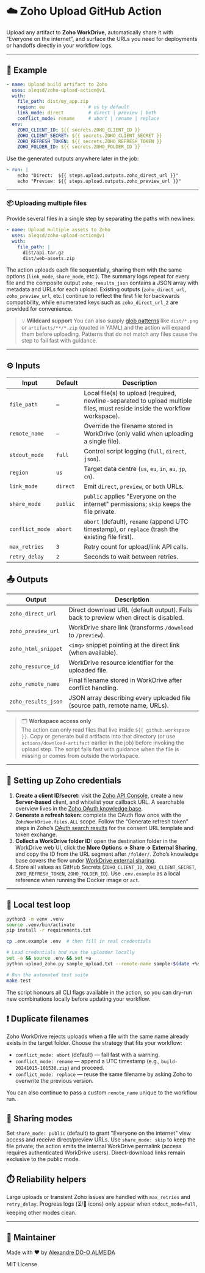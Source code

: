 # ☁️ Zoho Upload GitHub Action

Upload any artifact to **Zoho WorkDrive**, automatically share it with “Everyone on the internet”, and surface the URLs you need for deployments or handoffs directly in your workflow logs.

---

## 🧩 Example
```yaml
- name: Upload build artifact to Zoho
  uses: aleqsd/zoho-upload-action@v1
  with:
    file_path: dist/my_app.zip
    region: eu                # us by default
    link_mode: direct         # direct | preview | both
    conflict_mode: rename     # abort | rename | replace
  env:
    ZOHO_CLIENT_ID: ${{ secrets.ZOHO_CLIENT_ID }}
    ZOHO_CLIENT_SECRET: ${{ secrets.ZOHO_CLIENT_SECRET }}
    ZOHO_REFRESH_TOKEN: ${{ secrets.ZOHO_REFRESH_TOKEN }}
    ZOHO_FOLDER_ID: ${{ secrets.ZOHO_FOLDER_ID }}
```

Use the generated outputs anywhere later in the job:
```yaml
- run: |
    echo "Direct:  ${{ steps.upload.outputs.zoho_direct_url }}"
    echo "Preview: ${{ steps.upload.outputs.zoho_preview_url }}"
```

---

### 📦 Uploading multiple files

Provide several files in a single step by separating the paths with newlines:

```yaml
- name: Upload multiple assets to Zoho
  uses: aleqsd/zoho-upload-action@v1
  with:
    file_path: |
      dist/api.tar.gz
      dist/web-assets.zip
```

The action uploads each file sequentially, sharing them with the same options (`link_mode`, `share_mode`, etc.). The summary
logs repeat for every file and the composite output `zoho_results_json` contains a JSON array with metadata and URLs for each
upload. Existing outputs (`zoho_direct_url`, `zoho_preview_url`, etc.) continue to reflect the first file for backwards
compatibility, while enumerated keys such as `zoho_direct_url_2` are provided for convenience.

> 💡 **Wildcard support**
> You can also supply [glob patterns](https://docs.python.org/3/library/glob.html) like `dist/*.png` or `artifacts/**/*.zip`
> (quoted in YAML) and the action will expand them before uploading. Patterns that do not match any files cause the step to
> fail fast with guidance.

---

## ⚙️ Inputs

| Input | Default | Description |
|-------|---------|-------------|
| `file_path` | – | Local file(s) to upload (required, newline-separated to upload multiple files, must reside inside the workflow workspace). |
| `remote_name` | – | Override the filename stored in WorkDrive (only valid when uploading a single file). |
| `stdout_mode` | `full` | Control script logging (`full`, `direct`, `json`). |
| `region` | `us` | Target data centre (`us`, `eu`, `in`, `au`, `jp`, `cn`). |
| `link_mode` | `direct` | Emit `direct`, `preview`, or `both` URLs. |
| `share_mode` | `public` | `public` applies "Everyone on the internet" permissions; `skip` keeps the file private. |
| `conflict_mode` | `abort` | `abort` (default), `rename` (append UTC timestamp), or `replace` (trash the existing file first). |
| `max_retries` | `3` | Retry count for upload/link API calls. |
| `retry_delay` | `2` | Seconds to wait between retries. |

## 📤 Outputs

| Output | Description |
|--------|-------------|
| `zoho_direct_url` | Direct download URL (default output). Falls back to preview when direct is disabled. |
| `zoho_preview_url` | WorkDrive share link (transforms `/download` to `/preview`). |
| `zoho_html_snippet` | `<img>` snippet pointing at the direct link (when available). |
| `zoho_resource_id` | WorkDrive resource identifier for the uploaded file. |
| `zoho_remote_name` | Final filename stored in WorkDrive after conflict handling. |
| `zoho_results_json` | JSON array describing every uploaded file (source path, remote name, URLs). |

> 🗂️ **Workspace access only**  
> The action can only read files that live inside `${{ github.workspace }}`. Copy or generate build artifacts into that directory (or use `actions/download-artifact` earlier in the job) before invoking the upload step. The script fails fast with guidance when the file is missing or comes from outside the workspace.

---

## 🔐 Setting up Zoho credentials

1. **Create a client ID/secret:** visit the [Zoho API Console](https://api-console.zoho.com/), create a new **Server-based** client, and whitelist your callback URL. A searchable overview lives in the [Zoho OAuth knowledge base](https://help.zoho.com/portal/en/kb/articles?searchStr=register+client+oauth).  
2. **Generate a refresh token:** complete the OAuth flow once with the `ZohoWorkDrive.files.ALL` scope. Follow the “Generate refresh token” steps in Zoho’s [OAuth search results](https://help.zoho.com/portal/en/kb/articles?searchStr=generate+refresh+token+oauth) for the consent URL template and token exchange.  
3. **Collect a WorkDrive folder ID:** open the destination folder in the WorkDrive web UI, click the **More Options → Share → External Sharing**, and copy the ID from the URL segment after `/folder/`. Zoho’s knowledge base covers the flow under [WorkDrive external sharing](https://help.zoho.com/portal/en/kb/articles?searchStr=workdrive+external+sharing).  
4. Store all values as GitHub Secrets (`ZOHO_CLIENT_ID`, `ZOHO_CLIENT_SECRET`, `ZOHO_REFRESH_TOKEN`, `ZOHO_FOLDER_ID`). Use `.env.example` as a local reference when running the Docker image or `act`.

---

## 🧪 Local test loop

```bash
python3 -m venv .venv
source .venv/bin/activate
pip install -r requirements.txt

cp .env.example .env  # then fill in real credentials

# Load credentials and run the uploader locally
set -a && source .env && set +a
python upload_zoho.py sample_upload.txt --remote-name sample-$(date +%s).txt --link-mode both

# Run the automated test suite
make test
```

The script honours all CLI flags available in the action, so you can dry-run new combinations locally before updating your workflow.

## ❗ Duplicate filenames

Zoho WorkDrive rejects uploads when a file with the same name already exists in the target folder. Choose the strategy that fits your workflow:

- `conflict_mode: abort` (default) — fail fast with a warning.
- `conflict_mode: rename` — append a UTC timestamp (e.g., `build-20241015-101530.zip`) and proceed.
- `conflict_mode: replace` — reuse the same filename by asking Zoho to overwrite the previous version.

You can also continue to pass a custom `remote_name` unique to the workflow run.

## 🔐 Sharing modes

Set `share_mode: public` (default) to grant "Everyone on the internet" view access and receive direct/preview URLs. Use `share_mode: skip` to keep the file private; the action emits the internal WorkDrive permalink (access requires authenticated WorkDrive users). Direct-download links remain exclusive to the public mode.

## ⏱️ Reliability helpers

Large uploads or transient Zoho issues are handled with `max_retries` and `retry_delay`. Progress logs (⏳/🔁 icons) only appear when `stdout_mode=full`, keeping other modes clean.

---

## 🧰 Maintainer
Made with ❤️ by [Alexandre DO-O ALMEIDA](https://github.com/aleqsd)

MIT License
